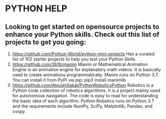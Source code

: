 # PYTHON HELP<br>
## Looking to get started on opensource projects to enhance your Python skills. Check out this list of projects to get you going:
1. https://github.com/Python-World/python-mini-projects Has a curated list of 102 starter projects to help you test your Python Skills 
2. https://github.com/3b1b/manim Manim or Mathematical Animation Engine is an animation engine for explanatory math videos. It is basically used to create animations programmatically. Manim runs on Python 3.7. 
You can install it from PyPI via pip: pip3 install manimlib
3. https://github.com/AtsushiSakai/PythonRoboticsPython Robotics is a Python code collection of robotics algorithms. It is a project mainly used for autonomous navigation. The code is easy to read for understanding the basic idea of each algorithm. Python Robotics runs on Python 3.7 and the requirements include NumPy, SciPy, Matplotlib, Pandas, and cvxpy. </ol>
